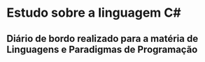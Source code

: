 # Estudo sobre a linguagem C#
## Diário de bordo realizado para a matéria de Linguagens e Paradigmas de Programação
